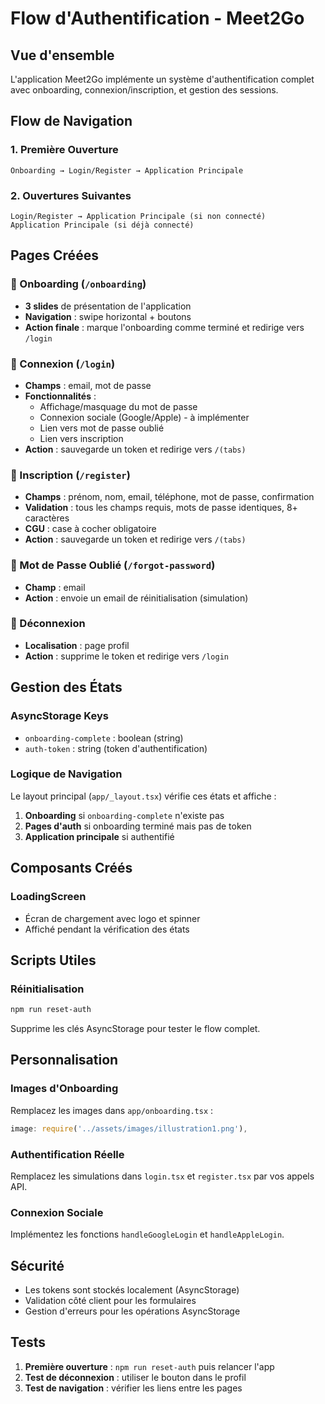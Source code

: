 # Flow d'Authentification - Meet2Go

## Vue d'ensemble

L'application Meet2Go implémente un système d'authentification complet avec onboarding, connexion/inscription, et gestion des sessions.

## Flow de Navigation

### 1. Première Ouverture
```
Onboarding → Login/Register → Application Principale
```

### 2. Ouvertures Suivantes
```
Login/Register → Application Principale (si non connecté)
Application Principale (si déjà connecté)
```

## Pages Créées

### 🔄 Onboarding (`/onboarding`)
- **3 slides** de présentation de l'application
- **Navigation** : swipe horizontal + boutons
- **Action finale** : marque l'onboarding comme terminé et redirige vers `/login`

### 🔐 Connexion (`/login`)
- **Champs** : email, mot de passe
- **Fonctionnalités** : 
  - Affichage/masquage du mot de passe
  - Connexion sociale (Google/Apple) - à implémenter
  - Lien vers mot de passe oublié
  - Lien vers inscription
- **Action** : sauvegarde un token et redirige vers `/(tabs)`

### 📝 Inscription (`/register`)
- **Champs** : prénom, nom, email, téléphone, mot de passe, confirmation
- **Validation** : tous les champs requis, mots de passe identiques, 8+ caractères
- **CGU** : case à cocher obligatoire
- **Action** : sauvegarde un token et redirige vers `/(tabs)`

### 🔑 Mot de Passe Oublié (`/forgot-password`)
- **Champ** : email
- **Action** : envoie un email de réinitialisation (simulation)

### 🚪 Déconnexion
- **Localisation** : page profil
- **Action** : supprime le token et redirige vers `/login`

## Gestion des États

### AsyncStorage Keys
- `onboarding-complete` : boolean (string)
- `auth-token` : string (token d'authentification)

### Logique de Navigation
Le layout principal (`app/_layout.tsx`) vérifie ces états et affiche :
1. **Onboarding** si `onboarding-complete` n'existe pas
2. **Pages d'auth** si onboarding terminé mais pas de token
3. **Application principale** si authentifié

## Composants Créés

### LoadingScreen
- Écran de chargement avec logo et spinner
- Affiché pendant la vérification des états

## Scripts Utiles

### Réinitialisation
```bash
npm run reset-auth
```
Supprime les clés AsyncStorage pour tester le flow complet.

## Personnalisation

### Images d'Onboarding
Remplacez les images dans `app/onboarding.tsx` :
```javascript
image: require('../assets/images/illustration1.png'),
```

### Authentification Réelle
Remplacez les simulations dans `login.tsx` et `register.tsx` par vos appels API.

### Connexion Sociale
Implémentez les fonctions `handleGoogleLogin` et `handleAppleLogin`.

## Sécurité

- Les tokens sont stockés localement (AsyncStorage)
- Validation côté client pour les formulaires
- Gestion d'erreurs pour les opérations AsyncStorage

## Tests

1. **Première ouverture** : `npm run reset-auth` puis relancer l'app
2. **Test de déconnexion** : utiliser le bouton dans le profil
3. **Test de navigation** : vérifier les liens entre les pages 